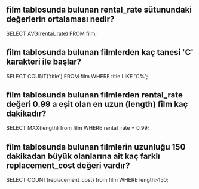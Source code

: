## film tablosunda bulunan rental_rate sütunundaki değerlerin ortalaması nedir?

SELECT AVG(rental_rate) FROM film;

## film tablosunda bulunan filmlerden kaç tanesi 'C' karakteri ile başlar?

SELECT COUNT('title') FROM film
WHERE title LIKE 'C%';

## film tablosunda bulunan filmlerden rental_rate değeri 0.99 a eşit olan en uzun (length) film kaç dakikadır?

SELECT MAX(length) from film
WHERE rental_rate = 0.99;

## film tablosunda bulunan filmlerin uzunluğu 150 dakikadan büyük olanlarına ait kaç farklı replacement_cost değeri vardır?

SELECT COUNT(replacement_cost) from film
WHERE length>150;
